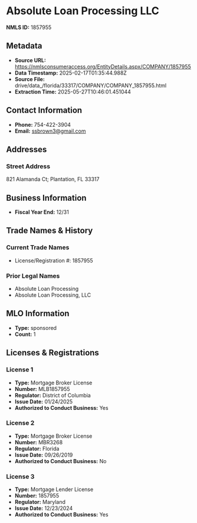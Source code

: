 # Absolute Loan Processing LLC

**NMLS ID:** 1857955

## Metadata
- **Source URL:** https://nmlsconsumeraccess.org/EntityDetails.aspx/COMPANY/1857955
- **Data Timestamp:** 2025-02-17T01:35:44.988Z
- **Source File:** drive/data_/florida/33317/COMPANY/COMPANY_1857955.html
- **Extraction Time:** 2025-05-27T10:46:01.451044

## Contact Information
- **Phone:** 754-422-3904
- **Email:** ssbrown3@gmail.com

## Addresses
### Street Address
821 Alamanda Ct; Plantation, FL 33317

## Business Information
- **Fiscal Year End:** 12/31

## Trade Names & History
### Current Trade Names
- License/Registration #: 1857955

### Prior Legal Names
- Absolute Loan Processing
- Absolute Loan Processing, LLC

## MLO Information
- **Type:** sponsored
- **Count:** 1

## Licenses & Registrations

### License 1
- **Type:** Mortgage Broker License
- **Number:** MLB1857955
- **Regulator:** District of Columbia
- **Issue Date:** 01/24/2025
- **Authorized to Conduct Business:** Yes

### License 2
- **Type:** Mortgage Broker License
- **Number:** MBR3268
- **Regulator:** Florida
- **Issue Date:** 09/26/2019
- **Authorized to Conduct Business:** No

### License 3
- **Type:** Mortgage Lender License
- **Number:** 1857955
- **Regulator:** Maryland
- **Issue Date:** 12/23/2024
- **Authorized to Conduct Business:** Yes
